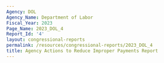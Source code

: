 ```yaml
---
Agency: DOL
Agency_Name: Department of Labor
Fiscal_Year: 2023
Page_Name: 2023_DOL_4
Report_Id: '4'
layout: congressional-reports
permalink: /resources/congressional-reports/2023_DOL_4
title: Agency Actions to Reduce Improper Payments Report
---
```

